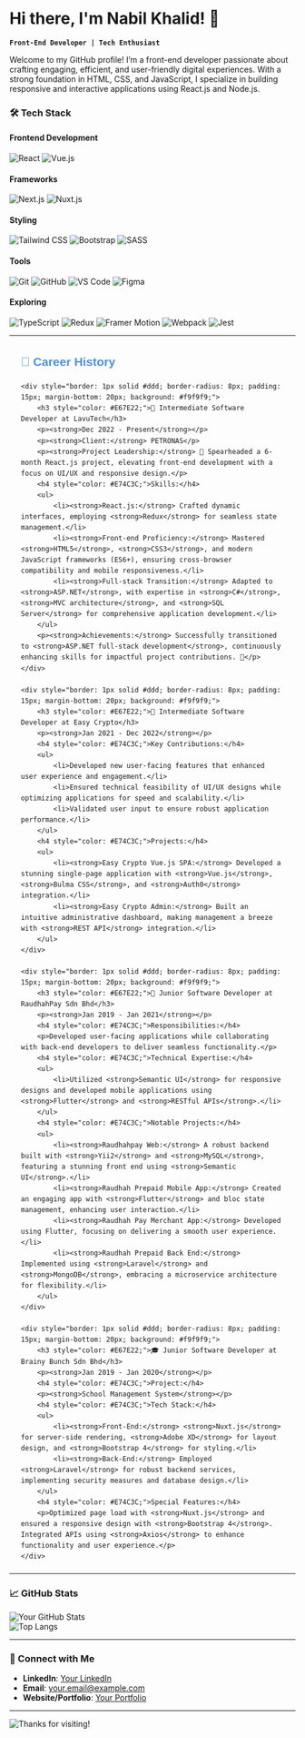 # Hi there, I'm Nabil Khalid! 👋

**`Front-End Developer | Tech Enthusiast`**

Welcome to my GitHub profile! I’m a front-end developer passionate about crafting engaging, efficient, and user-friendly digital experiences. With a strong foundation in HTML, CSS, and JavaScript, I specialize in building responsive and interactive applications using React.js and Node.js.


### 🛠️ **Tech Stack**

#### Frontend Development

![React](https://img.shields.io/badge/-React-61DAFB?style=flat&logo=react&logoColor=white)
![Vue.js](https://img.shields.io/badge/-Vue.js-4FC08D?style=flat&logo=vue.js&logoColor=white)

#### Frameworks
![Next.js](https://img.shields.io/badge/-Next.js-000000?style=flat&logo=next.js&logoColor=white)
![Nuxt.js](https://img.shields.io/badge/-Next.js-000000?style=flat&logo=next.js&logoColor=white)

#### Styling
![Tailwind CSS](https://img.shields.io/badge/-TailwindCSS-06B6D4?style=flat&logo=tailwindcss&logoColor=white)
![Bootstrap](https://img.shields.io/badge/-Bootstrap-7952B3?style=flat&logo=bootstrap&logoColor=white)
![SASS](https://img.shields.io/badge/-SASS-CC6699?style=flat&logo=sass&logoColor=white)

#### Tools
![Git](https://img.shields.io/badge/-Git-F05032?style=flat&logo=git&logoColor=white)
![GitHub](https://img.shields.io/badge/-GitHub-181717?style=flat&logo=github&logoColor=white)
![VS Code](https://img.shields.io/badge/-VS%20Code-007ACC?style=flat&logo=visual-studio-code&logoColor=white)
![Figma](https://img.shields.io/badge/-Figma-F24E1E?style=flat&logo=figma&logoColor=white)

#### Exploring
![TypeScript](https://img.shields.io/badge/-TypeScript-007ACC?style=flat&logo=typescript&logoColor=white)
![Redux](https://img.shields.io/badge/-Redux-764ABC?style=flat&logo=redux&logoColor=white)
![Framer Motion](https://img.shields.io/badge/-Framer%20Motion-0055FF?style=flat&logo=framer&logoColor=white)
![Webpack](https://img.shields.io/badge/-Webpack-8DD6F9?style=flat&logo=webpack&logoColor=white)
![Jest](https://img.shields.io/badge/-Jest-C21325?style=flat&logo=jest&logoColor=white)

---

<div style="font-family: Arial, sans-serif; line-height: 1.6; margin: 20px;">
    <h2 style="color: #4A90E2;">📂 Career History</h2>

    <div style="border: 1px solid #ddd; border-radius: 8px; padding: 15px; margin-bottom: 20px; background: #f9f9f9;">
        <h3 style="color: #E67E22;">🚀 Intermediate Software Developer at LavuTech</h3>
        <p><strong>Dec 2022 - Present</strong></p>
        <p><strong>Client:</strong> PETRONAS</p>
        <p><strong>Project Leadership:</strong> 🚀 Spearheaded a 6-month React.js project, elevating front-end development with a focus on UI/UX and responsive design.</p>
        <h4 style="color: #E74C3C;">Skills:</h4>
        <ul>
            <li><strong>React.js:</strong> Crafted dynamic interfaces, employing <strong>Redux</strong> for seamless state management.</li>
            <li><strong>Front-end Proficiency:</strong> Mastered <strong>HTML5</strong>, <strong>CSS3</strong>, and modern JavaScript frameworks (ES6+), ensuring cross-browser compatibility and mobile responsiveness.</li>
            <li><strong>Full-stack Transition:</strong> Adapted to <strong>ASP.NET</strong>, with expertise in <strong>C#</strong>, <strong>MVC architecture</strong>, and <strong>SQL Server</strong> for comprehensive application development.</li>
        </ul>
        <p><strong>Achievements:</strong> Successfully transitioned to <strong>ASP.NET full-stack development</strong>, continuously enhancing skills for impactful project contributions. 🎉</p>
    </div>

    <div style="border: 1px solid #ddd; border-radius: 8px; padding: 15px; margin-bottom: 20px; background: #f9f9f9;">
        <h3 style="color: #E67E22;">🌟 Intermediate Software Developer at Easy Crypto</h3>
        <p><strong>Jan 2021 - Dec 2022</strong></p>
        <h4 style="color: #E74C3C;">Key Contributions:</h4>
        <ul>
            <li>Developed new user-facing features that enhanced user experience and engagement.</li>
            <li>Ensured technical feasibility of UI/UX designs while optimizing applications for speed and scalability.</li>
            <li>Validated user input to ensure robust application performance.</li>
        </ul>
        <h4 style="color: #E74C3C;">Projects:</h4>
        <ul>
            <li><strong>Easy Crypto Vue.js SPA:</strong> Developed a stunning single-page application with <strong>Vue.js</strong>, <strong>Bulma CSS</strong>, and <strong>Auth0</strong> integration.</li>
            <li><strong>Easy Crypto Admin:</strong> Built an intuitive administrative dashboard, making management a breeze with <strong>REST API</strong> integration.</li>
        </ul>
    </div>

    <div style="border: 1px solid #ddd; border-radius: 8px; padding: 15px; margin-bottom: 20px; background: #f9f9f9;">
        <h3 style="color: #E67E22;">🌈 Junior Software Developer at RaudhahPay Sdn Bhd</h3>
        <p><strong>Jan 2019 - Jan 2021</strong></p>
        <h4 style="color: #E74C3C;">Responsibilities:</h4>
        <p>Developed user-facing applications while collaborating with back-end developers to deliver seamless functionality.</p>
        <h4 style="color: #E74C3C;">Technical Expertise:</h4>
        <ul>
            <li>Utilized <strong>Semantic UI</strong> for responsive designs and developed mobile applications using <strong>Flutter</strong> and <strong>RESTful APIs</strong>.</li>
        </ul>
        <h4 style="color: #E74C3C;">Notable Projects:</h4>
        <ul>
            <li><strong>Raudhahpay Web:</strong> A robust backend built with <strong>Yii2</strong> and <strong>MySQL</strong>, featuring a stunning front end using <strong>Semantic UI</strong>.</li>
            <li><strong>Raudhah Prepaid Mobile App:</strong> Created an engaging app with <strong>Flutter</strong> and bloc state management, enhancing user interaction.</li>
            <li><strong>Raudhah Pay Merchant App:</strong> Developed using Flutter, focusing on delivering a smooth user experience.</li>
            <li><strong>Raudhah Prepaid Back End:</strong> Implemented using <strong>Laravel</strong> and <strong>MongoDB</strong>, embracing a microservice architecture for flexibility.</li>
        </ul>
    </div>

    <div style="border: 1px solid #ddd; border-radius: 8px; padding: 15px; margin-bottom: 20px; background: #f9f9f9;">
        <h3 style="color: #E67E22;">🎓 Junior Software Developer at Brainy Bunch Sdn Bhd</h3>
        <p><strong>Jan 2019 - Jan 2020</strong></p>
        <h4 style="color: #E74C3C;">Project:</h4>
        <p><strong>School Management System</strong></p>
        <h4 style="color: #E74C3C;">Tech Stack:</h4>
        <ul>
            <li><strong>Front-End:</strong> <strong>Nuxt.js</strong> for server-side rendering, <strong>Adobe XD</strong> for layout design, and <strong>Bootstrap 4</strong> for styling.</li>
            <li><strong>Back-End:</strong> Employed <strong>Laravel</strong> for robust backend services, implementing security measures and database design.</li>
        </ul>
        <h4 style="color: #E74C3C;">Special Features:</h4>
        <p>Optimized page load with <strong>Nuxt.js</strong> and ensured a responsive design with <strong>Bootstrap 4</strong>. Integrated APIs using <strong>Axios</strong> to enhance functionality and user experience.</p>
    </div>
</div>

---


### 📈 GitHub Stats
![Your GitHub Stats](https://github-readme-stats.vercel.app/api?username=nabs32595&show_icons=true&theme=radical)  
![Top Langs](https://github-readme-stats.vercel.app/api/top-langs/?username=nabs3259&layout=compact&theme=radical)

---

### 💼 Connect with Me
- **LinkedIn**: [Your LinkedIn](#)
- **Email**: your.email@example.com
- **Website/Portfolio**: [Your Portfolio](#)

---

![Thanks for visiting!](https://media.giphy.com/media/jpVnC65DmYeyRL4LHS/giphy.gif)
